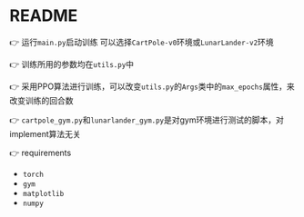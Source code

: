 # README

👉 运行``main.py``启动训练 可以选择``CartPole-v0``环境或``LunarLander-v2``环境

👉 训练所用的参数均在``utils.py``中

👉 采用PPO算法进行训练，可以改变``utils.py``的``Args``类中的``max_epochs``属性，来改变训练的回合数

👉 ``cartpole_gym.py``和``lunarlander_gym.py``是对gym环境进行测试的脚本，对implement算法无关

👉 requirements

- ``torch``
- ``gym``
- ``matplotlib``
- ``numpy``